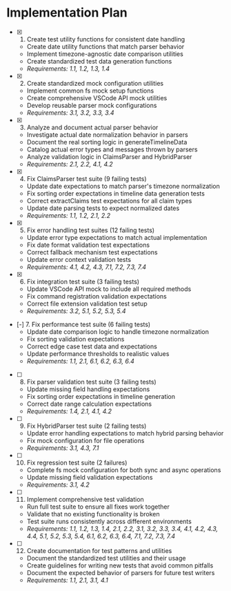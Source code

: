 # Implementation Plan

- [x] 1. Create test utility functions for consistent date handling
  - Create date utility functions that match parser behavior
  - Implement timezone-agnostic date comparison utilities
  - Create standardized test data generation functions
  - _Requirements: 1.1, 1.2, 1.3, 1.4_

- [x] 2. Create standardized mock configuration utilities
  - Implement common fs mock setup functions
  - Create comprehensive VSCode API mock utilities
  - Develop reusable parser mock configurations
  - _Requirements: 3.1, 3.2, 3.3, 3.4_

- [x] 3. Analyze and document actual parser behavior
  - Investigate actual date normalization behavior in parsers
  - Document the real sorting logic in generateTimelineData
  - Catalog actual error types and messages thrown by parsers
  - Analyze validation logic in ClaimsParser and HybridParser
  - _Requirements: 2.1, 2.2, 4.1, 4.2_

- [x] 4. Fix ClaimsParser test suite (9 failing tests)
  - Update date expectations to match parser's timezone normalization
  - Fix sorting order expectations in timeline data generation tests
  - Correct extractClaims test expectations for all claim types
  - Update date parsing tests to expect normalized dates
  - _Requirements: 1.1, 1.2, 2.1, 2.2_

- [x] 5. Fix error handling test suites (12 failing tests)
  - Update error type expectations to match actual implementation
  - Fix date format validation test expectations
  - Correct fallback mechanism test expectations
  - Update error context validation tests
  - _Requirements: 4.1, 4.2, 4.3, 7.1, 7.2, 7.3, 7.4_

- [x] 6. Fix integration test suite (3 failing tests)
  - Update VSCode API mock to include all required methods
  - Fix command registration validation expectations
  - Correct file extension validation test setup
  - _Requirements: 3.2, 5.1, 5.2, 5.3, 5.4_

- [-] 7. Fix performance test suite (6 failing tests)
  - Update date comparison logic to handle timezone normalization
  - Fix sorting validation expectations
  - Correct edge case test data and expectations
  - Update performance thresholds to realistic values
  - _Requirements: 1.1, 2.1, 6.1, 6.2, 6.3, 6.4_

- [ ] 8. Fix parser validation test suite (3 failing tests)
  - Update missing field handling expectations
  - Fix sorting order expectations in timeline generation
  - Correct date range calculation expectations
  - _Requirements: 1.4, 2.1, 4.1, 4.2_

- [ ] 9. Fix HybridParser test suite (2 failing tests)
  - Update error handling expectations to match hybrid parsing behavior
  - Fix mock configuration for file operations
  - _Requirements: 3.1, 4.3, 7.1_

- [ ] 10. Fix regression test suite (2 failures)
  - Complete fs mock configuration for both sync and async operations
  - Update missing field validation expectations
  - _Requirements: 3.1, 4.2_

- [ ] 11. Implement comprehensive test validation
  - Run full test suite to ensure all fixes work together
  - Validate that no existing functionality is broken
  - Test suite runs consistently across different environments
  - _Requirements: 1.1, 1.2, 1.3, 1.4, 2.1, 2.2, 3.1, 3.2, 3.3, 3.4, 4.1, 4.2, 4.3, 4.4, 5.1, 5.2, 5.3, 5.4, 6.1, 6.2, 6.3, 6.4, 7.1, 7.2, 7.3, 7.4_

- [ ] 12. Create documentation for test patterns and utilities
  - Document the standardized test utilities and their usage
  - Create guidelines for writing new tests that avoid common pitfalls
  - Document the expected behavior of parsers for future test writers
  - _Requirements: 1.1, 2.1, 3.1, 4.1_